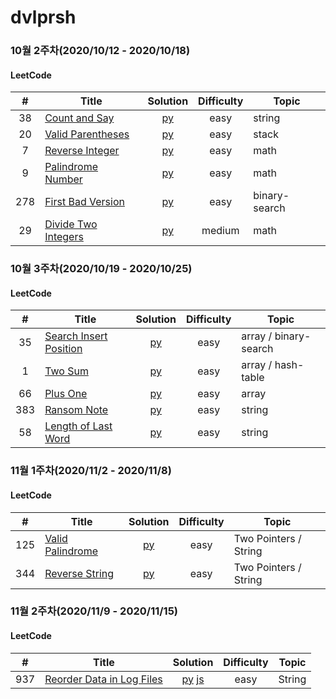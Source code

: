 # dvlprsh

### 10월 2주차(2020/10/12 - 2020/10/18)
#### LeetCode
| # | Title | Solution | Difficulty | Topic |
| :---: | -- | :---: | :---: | -- |
| 38 | [Count and Say](https://leetcode.com/problems/count-and-say/) | [py](leetcode/38.py) | easy | string |
| 20 | [Valid Parentheses](https://leetcode.com/problems/valid-parentheses/) | [py](leetcode/20.py) | easy | stack |
| 7 | [Reverse Integer](https://leetcode.com/problems/reverse-integer/) | [py](leetcode/7.py) | easy | math |
| 9 | [Palindrome Number](https://leetcode.com/problems/palindrome-number/) | [py](leetcode/9.py) | easy | math |
| 278 | [First Bad Version](https://leetcode.com/problems/first-bad-version/) | [py](leetcode/278.py) | easy | binary-search |
| 29 | [Divide Two Integers](https://leetcode.com/problems/divide-two-integers/) | [py](leetcode/29.py) | medium | math |

### 10월 3주차(2020/10/19 - 2020/10/25)
#### LeetCode
| # | Title | Solution | Difficulty | Topic |
| :---: | -- | :---: | :---: | -- |
| 35 | [Search Insert Position](https://leetcode.com/problems/search-insert-position/) | [py](leetcode/35.py) | easy | array / binary-search |
| 1 | [Two Sum](https://leetcode.com/problems/two-sum/) | [py](leetcode/1.py) | easy | array / hash-table |
| 66 | [Plus One](https://leetcode.com/problems/plus-one/) | [py](leetcode/66.py) | easy | array |
| 383 | [Ransom Note](https://leetcode.com/problems/ransom-note/) | [py](leetcode/383.py) | easy | string |
| 58 | [Length of Last Word](https://leetcode.com/problems/length-of-last-word/) | [py](leetcode/58.py) | easy | string |

### 11월 1주차(2020/11/2 - 2020/11/8)
#### LeetCode
| # | Title | Solution | Difficulty | Topic |
| :---: | -- | :---: | :---: | -- |
| 125 | [Valid Palindrome](https://leetcode.com/problems/valid-palindrome/) | [py](leetcode/125.py) | easy | Two Pointers / String |
| 344 | [Reverse String](https://leetcode.com/problems/reverse-string/) | [py](leetcode/344.py) | easy | Two Pointers / String |

### 11월 2주차(2020/11/9 - 2020/11/15)
#### LeetCode
| # | Title | Solution | Difficulty | Topic |
| :---: | -- | :---: | :---: | -- |
| 937 | [Reorder Data in Log Files](https://leetcode.com/problems/reorder-data-in-log-files/) | [py](leetcode/937.py) [js](leetcode/937.js) | easy | String |